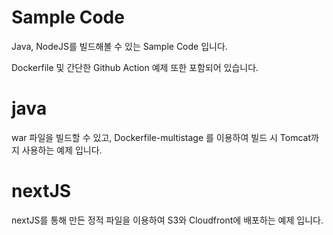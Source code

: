 # Sample Code
Java, NodeJS를 빌드해볼 수 있는 Sample Code 입니다.

Dockerfile 및 간단한 Github Action 예제 또한 포함되어 있습니다.

# java
war 파일을 빌드할 수 있고, Dockerfile-multistage 를 이용하여 빌드 시 Tomcat까지 사용하는 예제 입니다.

# nextJS
nextJS를 통해 만든 정적 파일을 이용하여 S3와 Cloudfront에 배포하는 예제 입니다.
